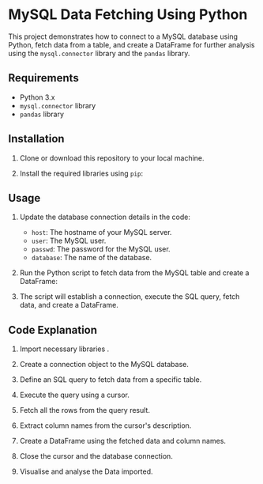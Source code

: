 # MySQL Data Fetching Using Python

This project demonstrates how to connect to a MySQL database using Python, fetch data from a table, and create a DataFrame for further analysis using the `mysql.connector` library and the `pandas` library.

## Requirements

- Python 3.x
- `mysql.connector` library
- `pandas` library

## Installation

1. Clone or download this repository to your local machine.

2. Install the required libraries using `pip`:

## Usage

1. Update the database connection details in the code:
   - `host`: The hostname of your MySQL server.
   - `user`: The MySQL user.
   - `passwd`: The password for the MySQL user.
   - `database`: The name of the database.

2. Run the Python script to fetch data from the MySQL table and create a DataFrame:

3. The script will establish a connection, execute the SQL query, fetch data, and create a DataFrame.

## Code Explanation

1. Import necessary libraries .

2. Create a connection object to the MySQL database.

3. Define an SQL query to fetch data from a specific table.

4. Execute the query using a cursor.

5. Fetch all the rows from the query result.

6. Extract column names from the cursor's description.

7. Create a DataFrame using the fetched data and column names.

8. Close the cursor and the database connection.

9. Visualise and analyse the Data imported.
